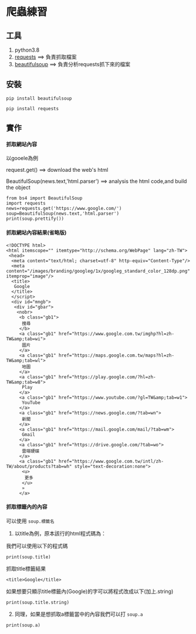 # 爬蟲練習
## 工具
1.  python3.8
2.  [requests]() ==> 負責抓取檔案
3.  [beautifulsoup](https://web.archive.org/web/20170127002045/https://www.crummy.com/software/BeautifulSoup/bs4/doc/) ==> 負責分析requests抓下來的檔案
## 安裝
```
pip install beautifulsoup
```

```
pip install requests
```
## 實作
#### 抓取網站內容
以gooele為例

request.get() ==> download the web's html

BeautifulSoup(news.text,'html.parser') ==> analysis the html code,and build the object

```
from bs4 import BeautifulSoup
import requests
news=requests.get('https://www.google.com/')
soup=BeautifulSoup(news.text,'html.parser')
print(soup.prettify())
```
#### 抓取網站內容結果(省略版)
```
<!DOCTYPE html>
<html itemscope="" itemtype="http://schema.org/WebPage" lang="zh-TW">
 <head>
  <meta content="text/html; charset=utf-8" http-equiv="Content-Type"/>
  <meta content="/images/branding/googleg/1x/googleg_standard_color_128dp.png" itemprop="image"/>
  <title>
   Google
  </title>
  </script>
  <div id="mngb">
   <div id="gbar">
    <nobr>
     <b class="gb1">
      搜尋
     </b>
     <a class="gb1" href="https://www.google.com.tw/imghp?hl=zh-TW&amp;tab=wi">
      圖片
     </a>
     <a class="gb1" href="https://maps.google.com.tw/maps?hl=zh-TW&amp;tab=wl">
      地圖
     </a>
     <a class="gb1" href="https://play.google.com/?hl=zh-TW&amp;tab=w8">
      Play
     </a>
     <a class="gb1" href="https://www.youtube.com/?gl=TW&amp;tab=w1">
      YouTube
     </a>
     <a class="gb1" href="https://news.google.com/?tab=wn">
      新聞
     </a>
     <a class="gb1" href="https://mail.google.com/mail/?tab=wm">
      Gmail
     </a>
     <a class="gb1" href="https://drive.google.com/?tab=wo">
      雲端硬碟
     </a>
     <a class="gb1" href="https://www.google.com.tw/intl/zh-TW/about/products?tab=wh" style="text-decoration:none">
      <u>
       更多
      </u>
      »
     </a>

```
#### 抓取標籤內的內容
可以使用 `soup.標籤名`
1. 以title為例，原本該行的html程式碼為：<title>Google</title>

我們可以使用以下的程式碼
```
print(soup.title)
```
抓取title標籤結果
```
<title>Google</title>
```
如果想要只顯示title標籤內(Google)的字可以將程式改成以下(加上.string)
```
print(soup.title.string)
```
2. 同理，如果是想抓取a標籤當中的內容我們可以打 `soup.a`
```
print(soup.a)
```




